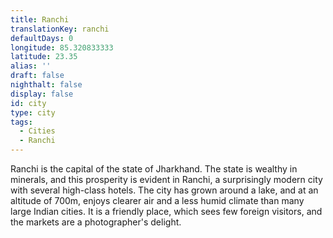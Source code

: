 ```yaml
---
title: Ranchi
translationKey: ranchi
defaultDays: 0
longitude: 85.320833333
latitude: 23.35
alias: ''
draft: false
nighthalt: false
display: false
id: city
type: city
tags:
  - Cities
  - Ranchi
---
```

Ranchi is the capital of the state of Jharkhand. The state is wealthy in minerals, and this prosperity is evident in Ranchi, a surprisingly modern city with several high-class hotels. The city has grown around a lake, and at an altitude of 700m, enjoys clearer air and a less humid climate than many large Indian cities. It is a friendly place, which sees few foreign visitors, and the markets are a photographer's delight.      